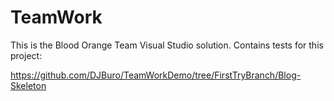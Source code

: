 # TeamWork
This is the Blood Orange Team  Visual Studio solution.
Contains tests for this project:

https://github.com/DJBuro/TeamWorkDemo/tree/FirstTryBranch/Blog-Skeleton
